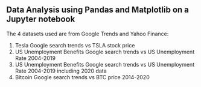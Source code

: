 ## Data Analysis using Pandas and Matplotlib on a Jupyter notebook

The 4 datasets used are from Google Trends and Yahoo Finance:

1. Tesla Google search trends vs TSLA stock price
2. US Unemployment Benefits Google search trends vs US Unemployment Rate 2004-2019
3. US Unemployment Benefits Google search trends vs US Unemployment Rate 2004-2019 including 2020 data
4. Bitcoin Google search trends vs BTC price 2014-2020
   
